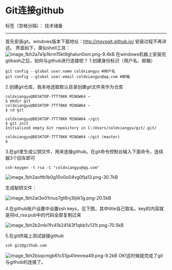# Git连接github

标签（空格分隔）： 技术储备

---

首先安装git，windows版本下载地址：http://msysgit.github.io/
安装过程不再详述。
界面如下，类似shell工具：
![image_1bh2a7a1p1krm15kt9ghalun0sm.png-9.4kB][1]
在windows机器上安装完gitbash之后，如何与github进行连接呢？
1.创建身份标识（用户名、邮箱）
```
git config --global user.name coldxiangyu #用户名
git config --global user.email coldxiangyu@qq.com #邮箱
```
2.创建git仓库，我本地选取默认目录创建git文件夹作为仓库
```
coldxiangyu@DESKTOP-7TT78KK MINGW64 ~
$ mkdir git
coldxiangyu@DESKTOP-7TT78KK MINGW64 ~
$ cd git

coldxiangyu@DESKTOP-7TT78KK MINGW64 ~/git
$ git init
Initialized empty Git repository in C:/Users/coldxiangyu/git/.git/

coldxiangyu@DESKTOP-7TT78KK MINGW64 ~/git (master)
$
```
3.在git里生成公钥文件，用来连接github。在git命令控制台输入下面命令，连续敲3个回车即可
```
ssh-keygen -t rsa -C "coldxiangyu@qq.com"
```
![image_1bh2aoftb1b0g10v0o04vg0fja13.png-30.7kB][2]

生成秘钥文件：

![image_1bh2at3o01mus7gt6nj3ljiik1g.png-20.5kB][3]

4.在github账户设置中设置ssh keys，见下图，其中title自己取名，key的内容就是将id_rsa.pub中的代码全部复制过来

![image_1bh2b2mki1fv41k24143f1qbb1v131t.png-70.5kB][4]

5.在git终端上测试链接github
```
ssh git@github.com
```
![image_1bh2bsqcmgb61c51jp41mnrea49.png-9.2kB][5]
OK!这时候就完成了git与github的连接了。


  [1]: http://static.zybuluo.com/coldxiangyu/xfj6zfmeuzinbq9n3icym4a4/image_1bh2a7a1p1krm15kt9ghalun0sm.png
  [2]: http://static.zybuluo.com/coldxiangyu/t6yaziicfkivs8rdlzvnnham/image_1bh2aoftb1b0g10v0o04vg0fja13.png
  [3]: http://static.zybuluo.com/coldxiangyu/busdz0dfytdkexw4jakwven7/image_1bh2at3o01mus7gt6nj3ljiik1g.png
  [4]: http://static.zybuluo.com/coldxiangyu/s374hbthtgw0vlk4a790vh1g/image_1bh2b2mki1fv41k24143f1qbb1v131t.png
  [5]: http://static.zybuluo.com/coldxiangyu/32d6pevgr6uqdz2gi309m0on/image_1bh2bsqcmgb61c51jp41mnrea49.png